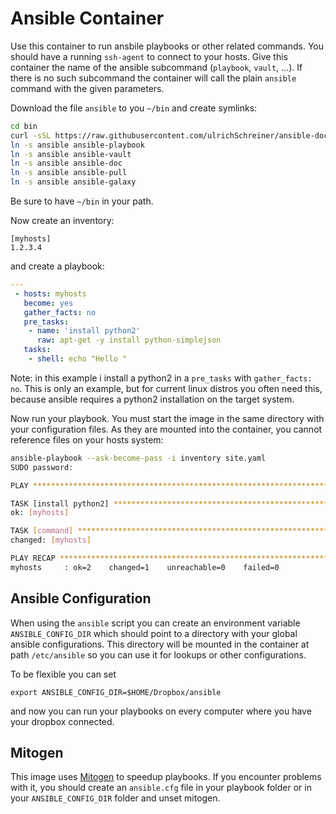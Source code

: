 # Ansible Container

Use this container to run ansbile playbooks or other related commands. You
should have a running `ssh-agent` to connect to your hosts. Give this
container the name of the ansible subcommand (`playbook`, `vault`, ...). If
there is no such subcommand the container will call the plain `ansible` command
with the given parameters.

Download the file `ansible` to you `~/bin` and create symlinks:
```bash
cd bin
curl -sSL https://raw.githubusercontent.com/ulrichSchreiner/ansible-docker/master/ansible >ansible && chmod 755 ansible
ln -s ansible ansible-playbook
ln -s ansible ansible-vault
ln -s ansible ansible-doc
ln -s ansible ansible-pull
ln -s ansible ansible-galaxy
```

Be sure to have `~/bin` in your path.

Now create an inventory:
```
[myhosts]
1.2.3.4
```

and create a playbook:
```yaml
---
 - hosts: myhosts
   become: yes
   gather_facts: no
   pre_tasks:
    - name: 'install python2'
      raw: apt-get -y install python-simplejson
   tasks:
    - shell: echo "Hello "
```

Note: in this example i install a python2 in a `pre_tasks` with `gather_facts: no`. This is only an example, but for current linux
distros you often need this, because ansible requires a python2 installation on the target system.

Now run your playbook. You must start the image in the same directory with your configuration files. As they are mounted into the
container, you cannot reference files on your hosts system:
```bash
ansible-playbook --ask-become-pass -i inventory site.yaml
SUDO password:

PLAY ***************************************************************************

TASK [install python2] *********************************************************
ok: [myhosts]

TASK [command] *****************************************************************
changed: [myhosts]

PLAY RECAP *********************************************************************
myhosts     : ok=2    changed=1    unreachable=0    failed=0   

```

## Ansible Configuration

When using the `ansible` script you can create an environment variable `ANSIBLE_CONFIG_DIR` which should
point to a directory with your global ansible configurations. This directory will be mounted in the
container at path `/etc/ansible` so you can use it for lookups or other configurations.

To be flexible you can set
```
export ANSIBLE_CONFIG_DIR=$HOME/Dropbox/ansible
```

and now you can run your playbooks on every computer where you have your dropbox connected.

## Mitogen
This image uses [Mitogen](http://mitogen.readthedocs.io/en/stable/ansible.html) to speedup playbooks. If you encounter problems with it, you should create an `ansible.cfg` file in your playbook folder or in your `ANSIBLE_CONFIG_DIR` folder and unset mitogen.
